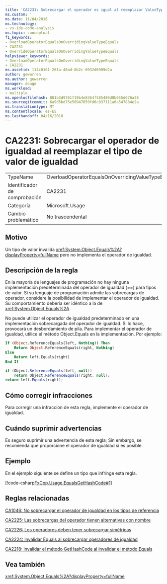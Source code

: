 ```yaml
---
title: 'CA2231: Sobrecargar el operador es igual al reemplazar ValueType.Equals | Documentos de Microsoft'
ms.custom: ''
ms.date: 11/04/2016
ms.technology:
- vs-ide-code-analysis
ms.topic: conceptual
f1_keywords:
- OverloadOperatorEqualsOnOverridingValueTypeEquals
- CA2231
- OverrideOperatorEqualsOnOverridingValueTypeEquals
helpviewer_keywords:
- OverloadOperatorEqualsOnOverridingValueTypeEquals
- CA2231
ms.assetid: 114c0161-261a-40ad-8b2c-0932d6909d2a
author: gewarren
ms.author: gewarren
manager: douge
ms.workload:
- multiple
ms.openlocfilehash: 881b3d9761f19b4e8364f585480d8b055d076a38
ms.sourcegitcommit: 6a9d5bd75e50947659fd6c837111a6a547884e2a
ms.translationtype: MT
ms.contentlocale: es-ES
ms.lasthandoff: 04/16/2018
---
```

# <a name="ca2231-overload-operator-equals-on-overriding-valuetypeequals"></a>CA2231: Sobrecargar el operador de igualdad al reemplazar el tipo de valor de igualdad
|||  
|-|-|  
|TypeName|OverloadOperatorEqualsOnOverridingValueTypeEquals|  
|Identificador de comprobación|CA2231|  
|Categoría|Microsoft.Usage|  
|Cambio problemático|No trascendental|  
  
## <a name="cause"></a>Motivo  
 Un tipo de valor invalida <xref:System.Object.Equals%2A?displayProperty=fullName> pero no implementa el operador de igualdad.  
  
## <a name="rule-description"></a>Descripción de la regla  
 En la mayoría de lenguajes de programación no hay ninguna implementación predeterminada del operador de igualdad (==) para tipos de valor. Si su lenguaje de programación admite las sobrecargas de operador, considere la posibilidad de implementar el operador de igualdad. Su comportamiento debería ser idéntico a la de <xref:System.Object.Equals%2A>.  
  
 No puede utilizar el operador de igualdad predeterminado en una implementación sobrecargada del operador de igualdad. Si lo hace, provocará un desbordamiento de pila. Para implementar el operador de igualdad, utilice el método Object.Equals en la implementación. Por ejemplo:  
  
```vb  
If (Object.ReferenceEquals(left, Nothing)) Then  
    Return Object.ReferenceEquals(right, Nothing)  
Else  
    Return left.Equals(right)  
End If  
```  
  
```csharp  
if (Object.ReferenceEquals(left, null))   
    return Object.ReferenceEquals(right, null);  
return left.Equals(right);  
```  
  
## <a name="how-to-fix-violations"></a>Cómo corregir infracciones  
 Para corregir una infracción de esta regla, implemente el operador de igualdad.  
  
## <a name="when-to-suppress-warnings"></a>Cuándo suprimir advertencias  
 Es seguro suprimir una advertencia de esta regla; Sin embargo, se recomienda que proporcione el operador de igualdad si es posible.  
  
## <a name="example"></a>Ejemplo  
 En el ejemplo siguiente se define un tipo que infringe esta regla.  
  
 [!code-csharp[FxCop.Usage.EqualsGetHashCode#1](../code-quality/codesnippet/CSharp/ca2231-overload-operator-equals-on-overriding-valuetype-equals_1.cs)]  
  
## <a name="related-rules"></a>Reglas relacionadas  
 [CA1046: No sobrecargar el operador de igualdad en los tipos de referencia](../code-quality/ca1046-do-not-overload-operator-equals-on-reference-types.md)  
  
 [CA2225: Las sobrecargas del operador tienen alternativas con nombre](../code-quality/ca2225-operator-overloads-have-named-alternates.md)  
  
 [CA2226: Los operadores deben tener sobrecargar simétricas](../code-quality/ca2226-operators-should-have-symmetrical-overloads.md)  
  
 [CA2224: Invalidar Equals al sobrecargar operadores de igualdad](../code-quality/ca2224-override-equals-on-overloading-operator-equals.md)  
  
 [CA2218: Invalidar el método GetHashCode al invalidar el método Equals](../code-quality/ca2218-override-gethashcode-on-overriding-equals.md)  
  
## <a name="see-also"></a>Vea también  
 <xref:System.Object.Equals%2A?displayProperty=fullName>